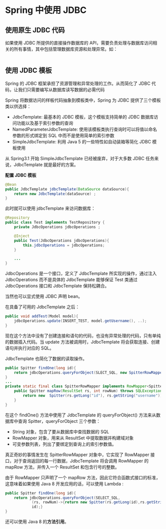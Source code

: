 # Spring 中使用 JDBC

## 使用原生 JDBC 代码

如果使用 JDBC 所提供的直接操作数据库的 API，需要负责处理与数据库访问相关的所有事情，其中包括管理数据库资源和处理异常。如：

```java

```

## 使用 JDBC 模板

Spring 的 JDBC 框架承担了资源管理和异常处理的工作。从而简化了 JDBC 代码，让我们只需要编写从数据库读写数据的必需代码

Spring 将数据访问的样板代码抽象到模板类中，Spring 为 JDBC 提供了三个模板类以供选择：
- JdbcTemplate: 最基本的 JDBC 模板，这个模板支持简单的 JDBC 数据库访问功能以及基于索引参数的查询
- NamedParameterJdbcTemplate: 使用该模板类执行查询时可以将值以命名参数的形式绑定到 SQL 中而不是使用简单的索引参数
- SimpleJdbcTemplate: 利用 Java 5 的一些特性如自动装箱等简化 JDBC 模板使用

从 Spring3.1 开始 SimpleJdbcTemplate 已经被废弃，对于大多数 JDBC 任务来说，JdbcTemplate 就是最好的方案。

**配置 JDBC 模板**
```java
@Bean
public JdbcTemplate jdbcTemplate(DataSource dataSource){
    return new JdbcTemplate(dataSource) ;
}
```

此时就可以使用 jdbcTemplate 来访问数据库：

```java
@Repository
public class Test implements TestRepository {
    private JdbcOperations jdbcOperations ;

    @Inject
    public Test(JdbcOperations jdbcOperations){
        this.jdbcOperations = jdbcOperations;
    }

    ...
}
```

JdbcOperations 是一个接口，定义了 JdbcTemplate 所实现的操作，通过注入 JdbcOperations 而不是具体的 JdbcTemplate 能够保证 Test 类通过 JdbcOperations 接口和 JdbcTemplate 保持松耦合。

当然也可以显式使用 JDBC 声明 bean。

在具备了可用的 JdbcTemplate 之后：

```java
public void addTest(Model model){
    jdbcOperations.update(INSERT_TEST, model.getUsername(), ..);
}
```

现在这个方法中没有了创建连接和语句的代码，也没有异常处理的代码，只有单纯的数据插入代码。当 update 方法被调用时，JdbcTemplate 将会获取连接、创建语句并执行对应的 SQL。

JdbcTemplate 也简化了数据的读取操作。

```java
public Spitter findOne(long id){
    return jdbcOperations.queryForObject(SLECT_SQL, new SpitterRowMapper(), id) ;
}
...
private static final class SpitterRowMapper implements RowMapper<Spitter>{
    public Spitter mapRow(ResultSet rs, int rowNum) throws SQLException{
        return new  Spitter(rs.getLong("id"), rs.getString("username"));
    }
}
```

在这个 findOne() 方法中使用了 JdbcTemplate 的 queryForObject() 方法来从数据库中查询 Spitter，queryForObject 三个参数：
- String 对象，包含了要从数据库中查找数据的 SQL
- RowMapper 对象，用来从 ResultSet 中提取数据并构建域对象
- 可变参数列表，列出了要绑定到查询上的索引参数值。

真正奇妙的事情发生在 SpitterRowMapper 对象中，它实现了 RowMapper 接口，对于查询返回的每一行数据，JdbcTemplate 将会调用 RowMapper 的 mapRow 方法，并传入一个 ResultSet 和包含行号的整数。

由于 RowMapper 只声明了一个 mapRow 方法，因此它符合函数式接口的标准，这意味着如果使用 Java 8 开发应用的话，可以使用 Lambda :
```java
public Spitter findOne(long id){
    return jdbcOperations.queryForObject(SELECT_SQL, 
            (rs, rowNum)->{return new Spitter(rs.getLong(id),rs.getString("username"));}, 
            id);}
}
```

还可以使用 Java 8 的**方法引用**。

